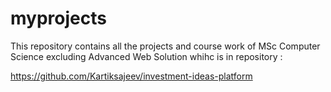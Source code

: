 # myprojects
This repository contains all the projects and course work of MSc Computer Science excluding Advanced Web Solution whihc is in repository :

https://github.com/Kartiksajeev/investment-ideas-platform 
